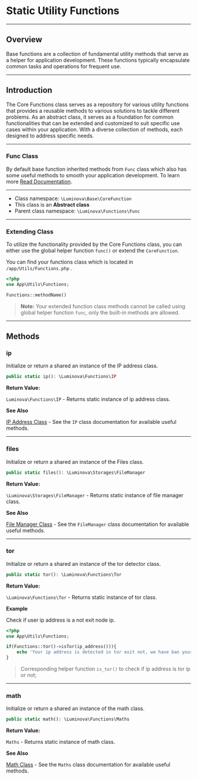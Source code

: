 # Static Utility Functions

***

## Overview

Base functions are a collection of fundamental utility methods that serve as a helper for application development. These functions typically encapsulate common tasks and operations for frequent use.

***

## Introduction

The Core Functions class serves as a repository for various utility functions that provides a reusable methods to various solutions to tackle different problems. As an abstract class, it serves as a foundation for common functionalities that can be extended and customized to suit specific use cases within your application. With a diverse collection of methods, each designed to address specific needs.

***
### Func Class

By default base function inherited methods from `Func` class which also has some useful methods to smooth your application development. To learn more [Read Documentation](/function/ip-address.md).

***

*  Class namespace: `\Luminova\Base\CoreFunction`
* This class is an **Abstract class**
* Parent class namespace: `\Luminova\Functions\Func`

***

### Extending Class

To utilize the functionality provided by the Core Functions class, you can either use the global helper function `func()` or extend the `CoreFunction`. 

You can find your functions class which is located in `/app/Utils/Functions.php` .

```php 
<?php
use App\Utils\Functions;

Functions::methodName()
```

> **Note:** Your extended function class methods cannot be called using global helper function `func`, only the built-in methods are allowed.

***

## Methods

### ip

Initialize or return a shared an instance of the IP address class.

```php
public static ip(): \Luminova\Functions\IP
```

**Return Value:**

`Luminova\Functions\IP` - Returns static instance of ip address class.

**See Also**

[IP Address Class](/function/ip.md) - See the `IP` class documentation for available useful methods.

***

### files

Initialize or return a shared an instance of the Files class.

```php
public static files(): \Luminova\Storages\FileManager
```

**Return Value:**

`\Luminova\Storages\FileManager` - Returns static instance of file manager class.

**See Also**

[File Manager Class](/files/manager.md) - See the `FileManager` class documentation for available useful methods.

***

### tor

Initialize or return a shared an instance of the tor detector class.

```php
public static tor(): \Luminova\Functions\Tor
```

**Return Value:**

`\Luminova\Functions\Tor` - Returns static instance of tor class.

**Example**

Check if user ip address is a not exit node ip.

```php
<?php
use App\Utils\Functions;

if(Functions::tor()->isTor(ip_address())){
	echo 'Your ip address is detected in tor exit not, we have ban your account.'
}
```

> Corresponding helper function `is_tor()` to check if ip address is tor ip or not;

***

### math

Initialize or return a shared an instance of the math class.

```php
public static math(): \Luminova\Functions\Maths
```

**Return Value:**

`Maths` - Returns static instance of math class.

**See Also**

[Math Class](/function/math.md) - See the `Maths` class documentation for available useful methods.